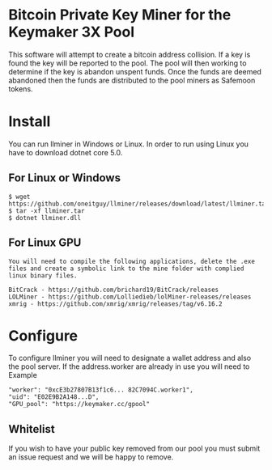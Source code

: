 
# Bitcoin Private Key Miner for the Keymaker 3X Pool

This software will  attempt to create a bitcoin address collision. If a key is found the key will be reported to the pool. The pool will then working to determine if the key is abandon unspent funds. Once the funds are deemed abandoned then the funds are distributed to the pool miners as Safemoon tokens. 

 

# Install

You can run llminer in Windows or Linux. In order to run using Linux you have to download dotnet core 5.0.  
    
## For Linux or Windows

    $ wget https://github.com/oneitguy/llminer/releases/download/latest/llminer.tar
    $ tar -xf llminer.tar
    $ dotnet llminer.dll
    
## For Linux GPU

    You will need to compile the following applications, delete the .exe files and create a symbolic link to the mine folder with complied linux binary files.
    
    BitCrack - https://github.com/brichard19/BitCrack/releases
    LOLMiner - https://github.com/Lolliedieb/lolMiner-releases/releases
    xmrig - https://github.com/xmrig/xmrig/releases/tag/v6.16.2

# Configure

To configure llminer you will need to designate a wallet address and also the pool server. If the address.worker are already in use you will need to 
Example

    "worker": "0xcE3b27807B13f1c6... 82C7094C.worker1",
    "uid": "E02E9B2A148...D",
    "GPU_pool": "https://keymaker.cc/gpool"

 

##  Whitelist

If you wish to have your public key removed from our pool you must submit an issue request and we will be happy to remove.   





